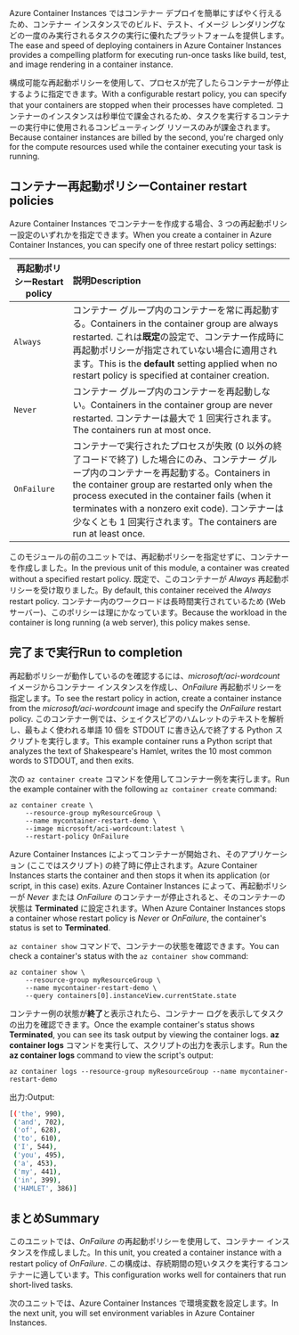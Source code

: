 <span data-ttu-id="654c1-101">Azure Container Instances ではコンテナー デプロイを簡単にすばやく行えるため、コンテナー インスタンスでのビルド、テスト、イメージ レンダリングなどの一度のみ実行されるタスクの実行に優れたプラットフォームを提供します。</span><span class="sxs-lookup"><span data-stu-id="654c1-101">The ease and speed of deploying containers in Azure Container Instances provides a compelling platform for executing run-once tasks like build, test, and image rendering in a container instance.</span></span>

<span data-ttu-id="654c1-102">構成可能な再起動ポリシーを使用して、プロセスが完了したらコンテナーが停止するように指定できます。</span><span class="sxs-lookup"><span data-stu-id="654c1-102">With a configurable restart policy, you can specify that your containers are stopped when their processes have completed.</span></span> <span data-ttu-id="654c1-103">コンテナーのインスタンスは秒単位で課金されるため、タスクを実行するコンテナーの実行中に使用されるコンピューティング リソースのみが課金されます。</span><span class="sxs-lookup"><span data-stu-id="654c1-103">Because container instances are billed by the second, you're charged only for the compute resources used while the container executing your task is running.</span></span>

## <a name="container-restart-policies"></a><span data-ttu-id="654c1-104">コンテナー再起動ポリシー</span><span class="sxs-lookup"><span data-stu-id="654c1-104">Container restart policies</span></span>

<span data-ttu-id="654c1-105">Azure Container Instances でコンテナーを作成する場合、3 つの再起動ポリシー設定のいずれかを指定できます。</span><span class="sxs-lookup"><span data-stu-id="654c1-105">When you create a container in Azure Container Instances, you can specify one of three restart policy settings:</span></span>

| <span data-ttu-id="654c1-106">再起動ポリシー</span><span class="sxs-lookup"><span data-stu-id="654c1-106">Restart policy</span></span>   | <span data-ttu-id="654c1-107">説明</span><span class="sxs-lookup"><span data-stu-id="654c1-107">Description</span></span> |
| ---------------- | :---------- |
| `Always` | <span data-ttu-id="654c1-108">コンテナー グループ内のコンテナーを常に再起動する。</span><span class="sxs-lookup"><span data-stu-id="654c1-108">Containers in the container group are always restarted.</span></span> <span data-ttu-id="654c1-109">これは**既定**の設定で、コンテナー作成時に再起動ポリシーが指定されていない場合に適用されます。</span><span class="sxs-lookup"><span data-stu-id="654c1-109">This is the **default** setting applied when no restart policy is specified at container creation.</span></span> |
| `Never` | <span data-ttu-id="654c1-110">コンテナー グループ内のコンテナーを再起動しない。</span><span class="sxs-lookup"><span data-stu-id="654c1-110">Containers in the container group are never restarted.</span></span> <span data-ttu-id="654c1-111">コンテナーは最大で 1 回実行されます。</span><span class="sxs-lookup"><span data-stu-id="654c1-111">The containers run at most once.</span></span> |
| `OnFailure` | <span data-ttu-id="654c1-112">コンテナーで実行されたプロセスが失敗 (0 以外の終了コードで終了) した場合にのみ、コンテナー グループ内のコンテナーを再起動する。</span><span class="sxs-lookup"><span data-stu-id="654c1-112">Containers in the container group are restarted only when the process executed in the container fails (when it terminates with a nonzero exit code).</span></span> <span data-ttu-id="654c1-113">コンテナーは少なくとも 1 回実行されます。</span><span class="sxs-lookup"><span data-stu-id="654c1-113">The containers are run at least once.</span></span> |

<span data-ttu-id="654c1-114">このモジュールの前のユニットでは、再起動ポリシーを指定せずに、コンテナーを作成しました。</span><span class="sxs-lookup"><span data-stu-id="654c1-114">In the previous unit of this module, a container was created without a specified restart policy.</span></span> <span data-ttu-id="654c1-115">既定で、このコンテナーが *Always* 再起動ポリシーを受け取りました。</span><span class="sxs-lookup"><span data-stu-id="654c1-115">By default, this container received the *Always* restart policy.</span></span> <span data-ttu-id="654c1-116">コンテナー内のワークロードは長時間実行されているため (Web サーバー)、このポリシーは理にかなっています。</span><span class="sxs-lookup"><span data-stu-id="654c1-116">Because the workload in the container is long running (a web server), this policy makes sense.</span></span>

## <a name="run-to-completion"></a><span data-ttu-id="654c1-117">完了まで実行</span><span class="sxs-lookup"><span data-stu-id="654c1-117">Run to completion</span></span>

<span data-ttu-id="654c1-118">再起動ポリシーが動作しているのを確認するには、*microsoft/aci-wordcount* イメージからコンテナー インスタンスを作成し、*OnFailure* 再起動ポリシーを指定します。</span><span class="sxs-lookup"><span data-stu-id="654c1-118">To see the restart policy in action, create a container instance from the *microsoft/aci-wordcount* image and specify the *OnFailure* restart policy.</span></span> <span data-ttu-id="654c1-119">このコンテナー例では、シェイクスピアのハムレットのテキストを解析し、最もよく使われる単語 10 個を STDOUT に書き込んで終了する Python スクリプトを実行します。</span><span class="sxs-lookup"><span data-stu-id="654c1-119">This example container runs a Python script that analyzes the text of Shakespeare's Hamlet, writes the 10 most common words to STDOUT, and then exits.</span></span>

<span data-ttu-id="654c1-120">次の `az container create` コマンドを使用してコンテナー例を実行します。</span><span class="sxs-lookup"><span data-stu-id="654c1-120">Run the example container with the following `az container create` command:</span></span>

```azureclu
az container create \
    --resource-group myResourceGroup \
    --name mycontainer-restart-demo \
    --image microsoft/aci-wordcount:latest \
    --restart-policy OnFailure
```

<span data-ttu-id="654c1-121">Azure Container Instances によってコンテナーが開始され、そのアプリケーション (ここではスクリプト) の終了時に停止されます。</span><span class="sxs-lookup"><span data-stu-id="654c1-121">Azure Container Instances starts the container and then stops it when its application (or script, in this case) exits.</span></span> <span data-ttu-id="654c1-122">Azure Container Instances によって、再起動ポリシーが *Never* または *OnFailure* のコンテナーが停止されると、そのコンテナーの状態は **Terminated** に設定されます。</span><span class="sxs-lookup"><span data-stu-id="654c1-122">When Azure Container Instances stops a container whose restart policy is *Never* or *OnFailure*, the container's status is set to **Terminated**.</span></span>

<span data-ttu-id="654c1-123">`az container show` コマンドで、コンテナーの状態を確認できます。</span><span class="sxs-lookup"><span data-stu-id="654c1-123">You can check a container's status with the `az container show` command:</span></span>

```azurecli
az container show \
    --resource-group myResourceGroup \
    --name mycontainer-restart-demo \
    --query containers[0].instanceView.currentState.state
```

<span data-ttu-id="654c1-124">コンテナー例の状態が**終了**と表示されたら、コンテナー ログを表示してタスクの出力を確認できます。</span><span class="sxs-lookup"><span data-stu-id="654c1-124">Once the example container's status shows **Terminated**, you can see its task output by viewing the container logs.</span></span> <span data-ttu-id="654c1-125">**az container logs** コマンドを実行して、スクリプトの出力を表示します。</span><span class="sxs-lookup"><span data-stu-id="654c1-125">Run the **az container logs** command to view the script's output:</span></span>

```azurecli
az container logs --resource-group myResourceGroup --name mycontainer-restart-demo
```

<span data-ttu-id="654c1-126">出力:</span><span class="sxs-lookup"><span data-stu-id="654c1-126">Output:</span></span>

```bash
[('the', 990),
 ('and', 702),
 ('of', 628),
 ('to', 610),
 ('I', 544),
 ('you', 495),
 ('a', 453),
 ('my', 441),
 ('in', 399),
 ('HAMLET', 386)]
```

## <a name="summary"></a><span data-ttu-id="654c1-127">まとめ</span><span class="sxs-lookup"><span data-stu-id="654c1-127">Summary</span></span>

<span data-ttu-id="654c1-128">このユニットでは、*OnFailure* の再起動ポリシーを使用して、コンテナー インスタンスを作成しました。</span><span class="sxs-lookup"><span data-stu-id="654c1-128">In this unit, you created a container instance with a restart policy of *OnFailure*.</span></span> <span data-ttu-id="654c1-129">この構成は、存続期間の短いタスクを実行するコンテナーに適しています。</span><span class="sxs-lookup"><span data-stu-id="654c1-129">This configuration works well for containers that run short-lived tasks.</span></span>

<span data-ttu-id="654c1-130">次のユニットでは、Azure Container Instances で環境変数を設定します。</span><span class="sxs-lookup"><span data-stu-id="654c1-130">In the next unit, you will set environment variables in Azure Container Instances.</span></span>
